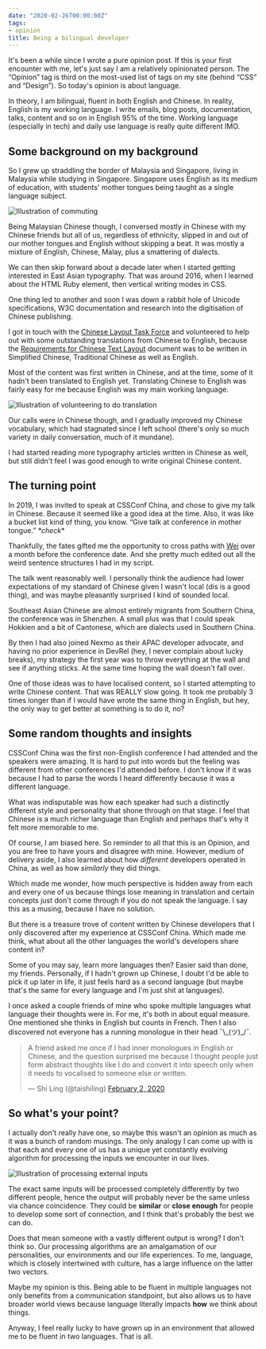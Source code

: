 ```yaml
---
date: "2020-02-26T00:00:00Z"
tags:
- opinion
title: Being a bilingual developer
---
```

It's been a while since I wrote a pure opinion post. If this is your first encounter with me, let's just say I am a relatively opinionated person. The “Opinion” tag is third on the most-used list of tags on my site (behind “CSS” and “Design”). So today's opinion is about language.

In theory, I am bilingual, fluent in both English and Chinese. In reality, English is my working language. I write emails, blog posts, documentation, talks, content and so on in English 95% of the time. Working language (especially in tech) and daily use language is really quite different IMO.

## Some background on my background

So I grew up straddling the border of Malaysia and Singapore, living in Malaysia while studying in Singapore. Singapore uses English as its medium of education, with students' mother tongues being taught as a single language subject.

<img src="/assets/images/posts/bilingual/commute.png" srcset="/assets/images/posts/bilingual/commute@2x.png 2x" alt="Illustration of commuting">

Being Malaysian Chinese though, I conversed mostly in Chinese with my Chinese friends but all of us, regardless of ethnicity, slipped in and out of our mother tongues and English without skipping a beat. It was mostly a mixture of English, Chinese, Malay, plus a smattering of dialects.

We can then skip forward about a decade later when I started getting interested in East Asian typography. That was around 2016, when I learned about the HTML Ruby element, then vertical writing modes in CSS.

One thing led to another and soon I was down a rabbit hole of Unicode specifications, W3C documentation and research into the digitisation of Chinese publishing.

I got in touch with the [Chinese Layout Task Force](https://w3c.github.io/clreq/homepage/) and volunteered to help out with some outstanding translations from Chinese to English, because the [Requirements for Chinese Text Layout](https://w3c.github.io/clreq/) document was to be written in Simplified Chinese, Traditional Chinese as well as English.

Most of the content was first written in Chinese, and at the time, some of it hadn't been translated to English yet. Translating Chinese to English was fairly easy for me because English was my main working language.

<img src="/assets/images/posts/bilingual/translate.png" srcset="/assets/images/posts/bilingual/translate@2x.png 2x" alt="Illustration of volunteering to do translation">

Our calls were in Chinese though, and I gradually improved my Chinese vocabulary, which had stagnated since I left school (there's only so much variety in daily conversation, much of it mundane).

I had started reading more typography articles written in Chinese as well, but still didn't feel I was good enough to write original Chinese content.

## The turning point

In 2019, I was invited to speak at CSSConf China, and chose to give my talk in Chinese. Because it seemed like a good idea at the time. Also, it was like a bucket list kind of thing, you know. “Give talk at conference in mother tongue.” *\*check*\*

Thankfully, the fates gifted me the opportunity to cross paths with [Wei](https://wgea.io/) over a month before the conference date. And she pretty much edited out all the weird sentence structures I had in my script.

The talk went reasonably well. I personally think the audience had lower expectations of my standard of Chinese given I wasn't local (dis is a good thing), and was maybe pleasantly surprised I kind of sounded local.

<div class="note">
Southeast Asian Chinese are almost entirely migrants from Southern China, the conference was in Shenzhen. A small plus was that I could speak Hokkien and a bit of Cantonese, which are dialects used in Southern China.
</div>

By then I had also joined Nexmo as their APAC developer advocate, and having no prior experience in DevRel (hey, I never complain about lucky breaks), my strategy the first year was to throw everything at the wall and see if anything sticks. At the same time hoping the wall doesn't fall over.

One of those ideas was to have localised content, so I started attempting to write Chinese content. That was REALLY slow going. It took me probably 3 times longer than if I would have wrote the same thing in English, but hey, the only way to get better at something is to do it, no?

## Some random thoughts and insights

CSSConf China was the first non-English conference I had attended and the speakers were amazing. It is hard to put into words but the feeling was different from other conferences I'd attended before. I don't know if it was because I had to parse the words I heard differently because it was a different language.

What was indisputable was how each speaker had such a distinctly different style and personality that shone through on that stage. I feel that Chinese is a much richer language than English and perhaps that's why it felt more memorable to me.

Of course, I am biased here. So reminder to all that this is an Opinion, and you are free to have yours and disagree with mine. However, medium of delivery aside, I also learned about how *different* developers operated in China, as well as how *similarly* they did things.

Which made me wonder, how much perspective is hidden away from each and every one of us because things lose meaning in translation and certain concepts just don't come through if you do not speak the language. I say this as a musing, because I have no solution.

But there is a treasure trove of content written by Chinese developers that I only discovered after my experience at CSSConf China. Which made me think, what about all the other languages the world's developers share content in?

Some of you may say, learn more languages then? Easier said than done, my friends. Personally, if I hadn't grown up Chinese, I doubt I'd be able to pick it up later in life, it just feels hard as a second language (but maybe that's the same for every language and I'm just shit at languages).

I once asked a couple friends of mine who spoke multiple languages what language their thoughts were in. For me, it's both in about equal measure. One mentioned she thinks in English but counts in French. Then I also discovered not everyone has a running monologue in their head <span class="kaomoji">¯\\\_(ツ)_/¯</span>.

<blockquote class="twitter-tweet"><p lang="en" dir="ltr">A friend asked me once if I had inner monologues in English or Chinese, and the question surprised me because I thought people just form abstract thoughts like I do and convert it into speech only when it needs to vocalised to someone else or written.</p>&mdash; Shi Ling (@taishiling) <a href="https://twitter.com/taishiling/status/1223856099087933440?ref_src=twsrc%5Etfw">February 2, 2020</a></blockquote>

## So what's your point?

I actually don't really have one, so maybe this wasn't an opinion as much as it was a bunch of random musings. The only analogy I can come up with is that each and every one of us has a unique yet constantly evolving algorithm for processing the inputs we encounter in our lives.

<img src="/assets/images/posts/bilingual/processing.png" srcset="/assets/images/posts/bilingual/processing@2x.png 2x" alt="Illustration of processing external inputs">

The exact same inputs will be processed completely differently by two different people, hence the output will probably never be the same unless via chance coincidence. They could be **similar** or **close enough** for people to develop some sort of connection, and I think that's probably the best we can do.

Does that mean someone with a vastly different output is wrong? I don't think so. Our processing algorithms are an amalgamation of our personalities, our environments and our life experiences. To me, language, which is closely intertwined with culture, has a large influence on the latter two vectors.

Maybe my opinion is this. Being able to be fluent in multiple languages not only benefits from a communication standpoint, but also allows us to have broader world views because language literally impacts **how** we think about things.

Anyway, I feel really lucky to have grown up in an environment that allowed me to be fluent in two languages. That is all.
